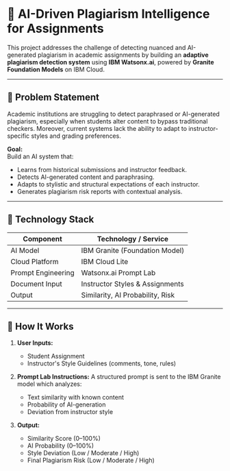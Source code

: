 # 🧠 AI-Driven Plagiarism Intelligence for Assignments

This project addresses the challenge of detecting nuanced and AI-generated plagiarism in academic assignments by building an **adaptive plagiarism detection system** using **IBM Watsonx.ai**, powered by **Granite Foundation Models** on IBM Cloud.

---

## 🚀 Problem Statement

Academic institutions are struggling to detect paraphrased or AI-generated plagiarism, especially when students alter content to bypass traditional checkers. Moreover, current systems lack the ability to adapt to instructor-specific styles and grading preferences.

**Goal:**  
Build an AI system that:
- Learns from historical submissions and instructor feedback.
- Detects AI-generated content and paraphrasing.
- Adapts to stylistic and structural expectations of each instructor.
- Generates plagiarism risk reports with contextual analysis.

---

## 🔧 Technology Stack

| Component                | Technology / Service             |
|--------------------------|----------------------------------|
| AI Model                 | IBM Granite (Foundation Model)   |
| Cloud Platform           | IBM Cloud Lite                   |
| Prompt Engineering       | Watsonx.ai Prompt Lab            |
| Document Input           | Instructor Styles & Assignments  |
| Output                   | Similarity, AI Probability, Risk |

---

## 🧪 How It Works

1. **User Inputs:**
   - Student Assignment
   - Instructor's Style Guidelines (comments, tone, rules)

2. **Prompt Lab Instructions:**
   A structured prompt is sent to the IBM Granite model which analyzes:
   - Text similarity with known content
   - Probability of AI-generation
   - Deviation from instructor style

3. **Output:**
   - Similarity Score (0–100%)
   - AI Probability (0–100%)
   - Style Deviation (Low / Moderate / High)
   - Final Plagiarism Risk (Low / Moderate / High)
